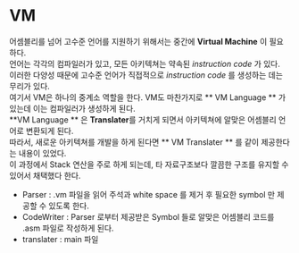 # VM  

어셈블리를 넘어 고수준 언어를 지원하기 위해서는 중간에 **Virtual Machine** 이 필요하다.  
언어는 각각의 컴파일러가 있고, 모든 아키텍쳐는 약속된 *instruction code* 가 있다.  
이러한 다양성 때문에 고수준 언어가 직접적으로 *instruction code* 를 생성하는 데는 무리가 있다.  
여기서 VM은 하나의 중계소 역할을 한다. VM도 마찬가지로 ** VM Language ** 가 있는데 이는 컴파일러가 생성하게 된다.  
**VM Language ** 은 **Translater**를 거치게 되면서 아키텍쳐에 알맞은 어셈블리 언어로 변환되게 된다.  
따라서, 새로운 아키텍쳐를 개발을 하게 된다면 ** VM Translater ** 를 같이 제공한다는 내용이 있었다.   
이 과정에서 Stack 연산을 주로 하게 되는데, 타 자료구조보다 깔끔한 구조를 유지할 수 있어서 채택했다 한다.  



- Parser : .vm 파일을 읽어 주석과 white space 를 제거 후 필요한 symbol 만 제공할 수 있도록 한다.  
- CodeWriter : Parser 로부터 제공받은 Symbol 들로 알맞은 어셈블리 코드를 .asm 파일로 작성하게 된다.  
- translater : main 파일
